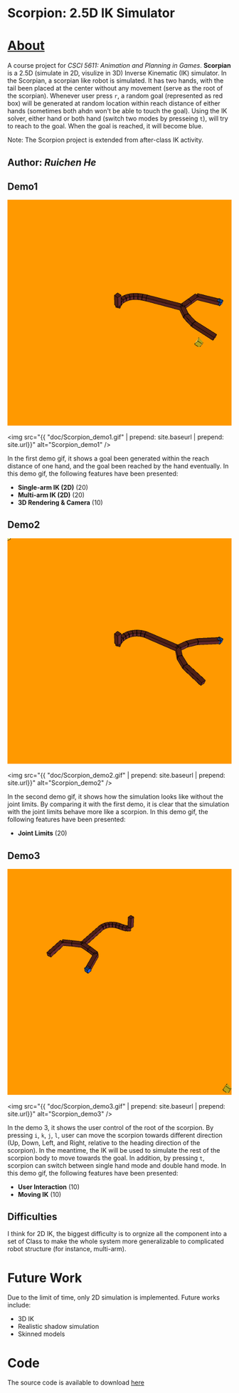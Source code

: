 # Scorpion: 2.5D IK Simulator
# [About](https://ruichenhe.github.io/Scorpion/)
A course project for *CSCI 5611: Animation and Planning in Games*. **Scorpian** is a 2.5D (simulate in 2D, visulize in 3D) Inverse Kinematic (IK) simulator. In the Scorpian, a scorpian like robot is simulated. It has two hands, with the tail been placed at the center without any movement (serve as the root of the scorpian). Whenever user press `r`, a random goal (represented as red box) will be generated at random location within reach distance of either hands (sometimes both ahdn won't be able to touch the goal). Using the IK solver, either hand or both hand (switch two modes by presseing `t`), will try to reach to the goal. When the goal is reached, it will become blue.

Note: The Scorpion project is extended from after-class IK activity.

## Author: *Ruichen He*

## Demo1
![](https://github.com/RuichenHe/Scorpion/blob/main/doc/Scorpion_demo1.gif)

<img src="{{ "doc/Scorpion_demo1.gif" | prepend: site.baseurl | prepend: site.url}}" alt="Scorpion_demo1" />

In the first demo gif, it shows a goal been generated within the reach distance of one hand, and the goal been reached by the hand eventually. In this demo gif, the following features have been presented:
+ **Single-arm IK (2D)** (20)
+ **Multi-arm IK (2D)** (20)
+ **3D Rendering & Camera** (10)

## Demo2
![](https://github.com/RuichenHe/Scorpion/blob/main/doc/Scorpion_demo2.gif)

<img src="{{ "doc/Scorpion_demo2.gif" | prepend: site.baseurl | prepend: site.url}}" alt="Scorpion_demo2" />

In the second demo gif, it shows how the simulation looks like without the joint limits. By comparing it with the first demo, it is clear that the simulation with the joint limits behave more like a scorpion. In this demo gif, the following features have been presented:
+ **Joint Limits** (20)

## Demo3
![](https://github.com/RuichenHe/Scorpion/blob/main/doc/Scorpion_demo3.gif)

<img src="{{ "doc/Scorpion_demo3.gif" | prepend: site.baseurl | prepend: site.url}}" alt="Scorpion_demo3" />

In the demo 3, it shows the user control of the root of the scorpion. By pressing `i`, `k`, `j`, `l`, user can move the scorpion towards different direction (Up, Down, Left, and Right, relative to the heading direction of the scorpion). In the meantime, the IK will be used to simulate the rest of the scorpion body to move towards the goal. In addition, by pressing `t`, scorpion can switch between single hand mode and double hand mode. In this demo gif, the following features have been presented:
+ **User Interaction** (10)
+ **Moving IK** (10)

## Difficulties
I think for 2D IK, the biggest difficulty is to orgnize all the component into a set of Class to make the whole system more generalizable to complicated robot structure (for instance, multi-arm). 

# Future Work

Due to the limit of time, only 2D simulation is implemented. Future works include:
+ 3D IK
+ Realistic shadow simulation
+ Skinned models

# Code
The source code is available to download [here](https://github.com/RuichenHe/Scorpion)



